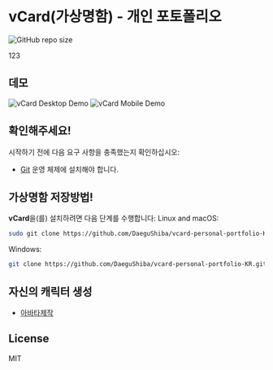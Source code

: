 # vCard(가상명함) - 개인 포토폴리오

![GitHub repo size](https://img.shields.io/github/repo-size/DaeguShiba/vcard-personal-portfolio-KR)


123

## 데모

![vCard Desktop Demo](./website-demo-image/데스크탑.PNG "Desktop Demo")
![vCard Mobile Demo](./website-demo-image/모든화면.PNG "Mobile Demo")

## 확인해주세요!

시작하기 전에 다음 요구 사항을 충족했는지 확인하십시오:

* [Git](https://git-scm.com/downloads "Download Git") 운영 체제에 설치해야 합니다.

## 가상명함 저장방법!

**vCard**을(를) 설치하려면 다음 단계를 수행합니다:
Linux and macOS:

```bash
sudo git clone https://github.com/DaeguShiba/vcard-personal-portfolio-KR.git
```

Windows:

```bash
git clone https://github.com/DaeguShiba/vcard-personal-portfolio-KR.git
```
## 자신의 캐릭터 생성
* [아바타제작](https://peeps.ui8.net/ "캐릭터를 생성!")



## License

MIT

